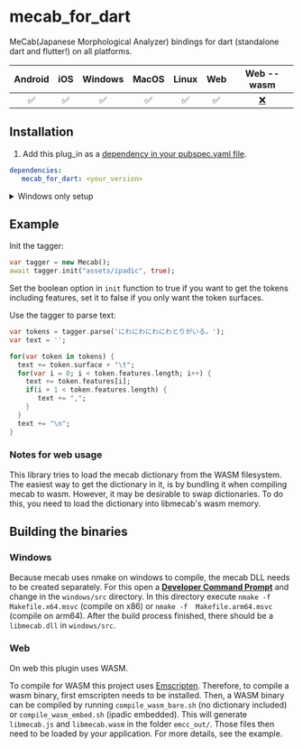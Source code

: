 # mecab_for_dart

MeCab(Japanese Morphological Analyzer) bindings for dart (standalone dart and flutter!) on all platforms.

| Android | iOS | Windows | MacOS | Linux | Web | Web --wasm |
|:-------:|:---:|:-------:|:-----:|:-----:|:---:|:----------:|
|    ✅    |  ✅  |    ✅    |   ✅   |   ✅   |  ✅  |      [❌](https://github.com/CaptainDario/mecab_for_dart/issues/5)     |

## Installation

1. Add this plug_in as a [dependency in your pubspec.yaml file](https://flutter.io/platform-plugins/).
```yaml
dependencies:   
   mecab_for_dart: <your_version> 
```

<details>
<summary>Windows only setup</summary>
Create a `blobs` folder on the top level of your application and copy the dll's from `example/blobs` there.
Lastly, open `windows/CMakeLists.txt` of your application and append at the end:

``` CMake
# Include the mecab binary
message(STATUS "Detected processor architecture: ${CMAKE_SYSTEM_PROCESSOR}")
if(CMAKE_SYSTEM_PROCESSOR STREQUAL "ARM64")
    set(MECAB_DLL ${PROJECT_BUILD_DIR}/../blobs/libmecab_arm64.dll)
elseif(CMAKE_SYSTEM_PROCESSOR STREQUAL "x86_64")
    set(MECAB_DLL ${PROJECT_BUILD_DIR}/../blobs/libmecab_x86.dll)
endif()

install(
  FILES
    ${MECAB_DLL}
  DESTINATION
    ${INSTALL_BUNDLE_DATA_DIR}/../blobs/
  RENAME
    libmecab.dll
)
```
</details>

## Example

Init the tagger:

```dart
var tagger = new Mecab();
await tagger.init("assets/ipadic", true);
```

Set the boolean option in `init` function to true if you want to get the tokens including features,
set it to false if you only want the token surfaces.

Use the tagger to parse text:

```dart
var tokens = tagger.parse('にわにわにわにわとりがいる。');
var text = '';

for(var token in tokens) {
  text += token.surface + "\t";
  for(var i = 0; i < token.features.length; i++) {
    text += token.features[i];
    if(i + 1 < token.features.length) {
       text += ",";
    }
  }
  text += "\n";
}
```

### Notes for web usage

This library tries to load the mecab dictionary from the WASM filesystem.
The easiest way to get the dictionary in it, is by bundling it when compiling mecab to wasm.
However, it may be desirable to swap dictionaries. To do this, you need to load the dictionary into libmecab's wasm memory.

## Building the binaries

### Windows

Because mecab uses nmake on windows to compile, the mecab DLL needs to be created separately.
For this open a [**Developer Command Prompt**](https://learn.microsoft.com/en-us/visualstudio/ide/reference/command-prompt-powershell?view=vs-2022) and change in the `windows/src` directory.
In this directory execute `nmake -f  Makefile.x64.msvc` (compile on x86) or `nmake -f  Makefile.arm64.msvc` (compile on arm64).
After the build process finished, there should be a `libmecab.dll` in `windows/src`.

### Web

On web this plugin uses WASM.

To compile for WASM this project uses [Emscripten](https://emscripten.org/).
Therefore, to compile a wasm binary, first emscripten needs to be installed.
Then, a WASM binary can be compiled by running `compile_wasm_bare.sh` (no dictionary included) or `compile_wasm_embed.sh` (ipadic embedded).
This will generate `libmecab.js` and `libmecab.wasm` in the folder `emcc_out/`.
Those files then need to be loaded by your application.
For more details, see the example.
